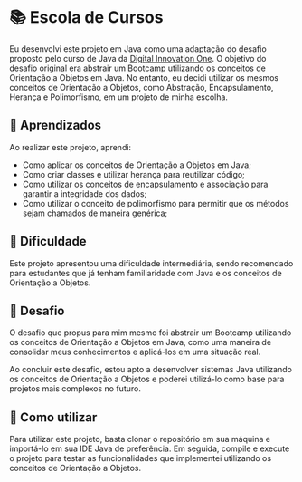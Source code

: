 # 📚 Escola de Cursos

Eu desenvolvi este projeto em Java como uma adaptação do desafio proposto pelo curso de Java da [Digital Innovation One](https://github.com/cami-la/desafio-poo-dio). O objetivo do desafio original era abstrair um Bootcamp utilizando os conceitos de Orientação a Objetos em Java.
No entanto, eu decidi utilizar os mesmos conceitos de Orientação a Objetos, como Abstração, Encapsulamento, Herança e Polimorfismo, em um projeto de minha escolha.

## 📝 Aprendizados

Ao realizar este projeto, aprendi:

-   Como aplicar os conceitos de Orientação a Objetos em Java;
-   Como criar classes e utilizar herança para reutilizar código;
-   Como utilizar os conceitos de encapsulamento e associação para garantir a integridade dos dados;
-   Como utilizar o conceito de polimorfismo para permitir que os métodos sejam chamados de maneira genérica;

## 🧠 Dificuldade

Este projeto apresentou uma dificuldade intermediária, sendo recomendado para estudantes que já tenham familiaridade com Java e os conceitos de Orientação a Objetos.

## 🚀 Desafio

O desafio que propus para mim mesmo foi abstrair um Bootcamp utilizando os conceitos de Orientação a Objetos em Java, como uma maneira de consolidar meus conhecimentos e aplicá-los em uma situação real.

Ao concluir este desafio, estou apto a desenvolver sistemas Java utilizando os conceitos de Orientação a Objetos e poderei utilizá-lo como base para projetos mais complexos no futuro.

## 📖 Como utilizar

Para utilizar este projeto, basta clonar o repositório em sua máquina e importá-lo em sua IDE Java de preferência. Em seguida, compile e execute o projeto para testar as funcionalidades que implementei utilizando os conceitos de Orientação a Objetos.
